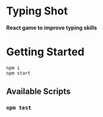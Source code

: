 # Typing Shot
**React game to improve typing skills**

# Getting Started

```
npm i
npm start
```
## Available Scripts

### `npm test`
